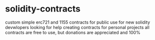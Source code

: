 # solidity-contracts
custom simple erc721 and 1155 contracts for public use
for new solidity devwlopers looking for help 
creating contracts for personal projects
all contracts are free to use, but 
donations are appreciated and 100%
